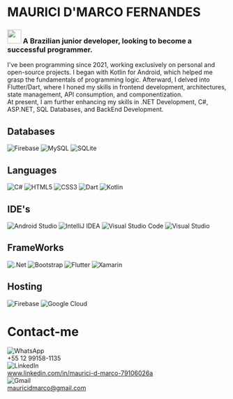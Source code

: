 # MAURICI D'MARCO FERNANDES
### <img src="https://hatscripts.github.io/circle-flags/flags/br.svg" width="32"> A Brazilian junior developer, looking to become a successful programmer.

I've been programming since 2021, working exclusively on personal and open-source projects. I began with Kotlin for Android, which helped me grasp the fundamentals of programming logic. Afterward, I delved into Flutter/Dart, where I honed my skills in frontend development, architectures, state management, API consumption, and componentization.
<br/>
At present, I am further enhancing my skills in .NET Development, C#, ASP.NET, SQL Databases, and BackEnd Development.

## Databases
 ![Firebase](https://img.shields.io/badge/Firebase-039BE5?style=for-the-badge&logo=Firebase&logoColor=white) ![MySQL](https://img.shields.io/badge/mysql-%2300f.svg?style=for-the-badge&logo=mysql&logoColor=white) ![SQLite](https://img.shields.io/badge/sqlite-%2307405e.svg?style=for-the-badge&logo=sqlite&logoColor=white)

## Languages
![C#](https://img.shields.io/badge/c%23-%23239120.svg?style=for-the-badge&logo=c-sharp&logoColor=white) ![HTML5](https://img.shields.io/badge/html5-%23E34F26.svg?style=for-the-badge&logo=html5&logoColor=white) ![CSS3](https://img.shields.io/badge/css3-%231572B6.svg?style=for-the-badge&logo=css3&logoColor=white) ![Dart](https://img.shields.io/badge/dart-%230175C2.svg?style=for-the-badge&logo=dart&logoColor=white) ![Kotlin](https://img.shields.io/badge/kotlin-%237F52FF.svg?style=for-the-badge&logo=kotlin&logoColor=white) 

## IDE's
![Android Studio](https://img.shields.io/badge/Android%20Studio-3DDC84.svg?style=for-the-badge&logo=android-studio&logoColor=white) ![IntelliJ IDEA](https://img.shields.io/badge/IntelliJIDEA-000000.svg?style=for-the-badge&logo=intellij-idea&logoColor=white) ![Visual Studio Code](https://img.shields.io/badge/Visual%20Studio%20Code-0078d7.svg?style=for-the-badge&logo=visual-studio-code&logoColor=white) ![Visual Studio](https://img.shields.io/badge/Visual%20Studio-5C2D91.svg?style=for-the-badge&logo=visual-studio&logoColor=white)

## FrameWorks
 ![.Net](https://img.shields.io/badge/.NET-5C2D91?style=for-the-badge&logo=.net&logoColor=white) ![Bootstrap](https://img.shields.io/badge/bootstrap-%238511FA.svg?style=for-the-badge&logo=bootstrap&logoColor=white) ![Flutter](https://img.shields.io/badge/Flutter-%2302569B.svg?style=for-the-badge&logo=Flutter&logoColor=white) ![Xamarin](https://img.shields.io/badge/Xamarin-3199DC?style=for-the-badge&logo=xamarin&logoColor=white)

## Hosting
 ![Firebase](https://img.shields.io/badge/firebase-%23039BE5.svg?style=for-the-badge&logo=firebase) ![Google Cloud](https://img.shields.io/badge/GoogleCloud-%234285F4.svg?style=for-the-badge&logo=google-cloud&logoColor=white)


# Contact-me
![WhatsApp](https://img.shields.io/badge/WhatsApp-25D366?style=for-the-badge&logo=whatsapp&logoColor=white) 
<br>
+55 12 99158-1135
<br>
![LinkedIn](https://img.shields.io/badge/linkedin-%230077B5.svg?style=for-the-badge&logo=linkedin&logoColor=white)
<br>
www.linkedin.com/in/maurici-d-marco-79106026a
<br>
![Gmail](https://img.shields.io/badge/Gmail-D14836?style=for-the-badge&logo=gmail&logoColor=white)
<br>
mauricidmarco@gmail.com

